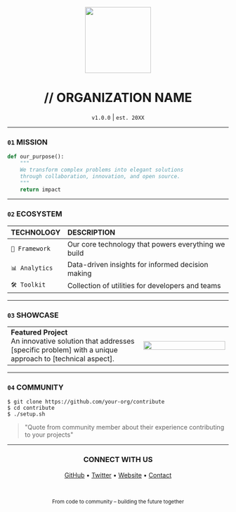 <div align="center">
  <br />
  <img src="https://via.placeholder.com/150" width="150px" />
  <h1>// ORGANIZATION NAME</h1>
  <p><code>v1.0.0</code> | <code>est. 20XX</code></p>
</div>

---

### `01` MISSION

```python
def our_purpose():
    """
    We transform complex problems into elegant solutions
    through collaboration, innovation, and open source.
    """
    return impact
```

---

### `02` ECOSYSTEM

| **TECHNOLOGY** | **DESCRIPTION** |
|:---------------|:----------------|
| `🔧 Framework` | Our core technology that powers everything we build |
| `📊 Analytics` | Data-driven insights for informed decision making |
| `🛠️ Toolkit`   | Collection of utilities for developers and teams |

---

### `03` SHOWCASE

<table>
<tr>
<td width="60%">
<strong>Featured Project</strong><br>
An innovative solution that addresses [specific problem] with a unique approach to [technical aspect].
</td>
<td width="40%">
<img src="https://via.placeholder.com/300x150" width="100%">
</td>
</tr>
</table>

---

### `04` COMMUNITY

```shell
$ git clone https://github.com/your-org/contribute
$ cd contribute
$ ./setup.sh
```

> "Quote from community member about their experience contributing to your projects"

---

<div align="center">

### CONNECT WITH US

<a href="https://github.com/your-org">GitHub</a> •
<a href="https://twitter.com/your-org">Twitter</a> •
<a href="https://your-org.com">Website</a> •
<a href="mailto:hello@your-org.com">Contact</a>

<br>

<sub>From code to community – building the future together</sub>

</div>
